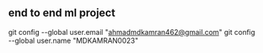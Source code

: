 ## end to end ml project
git config --global user.email "ahmadmdkamran462@gmail.com"
  git config --global user.name "MDKAMRAN0023"
